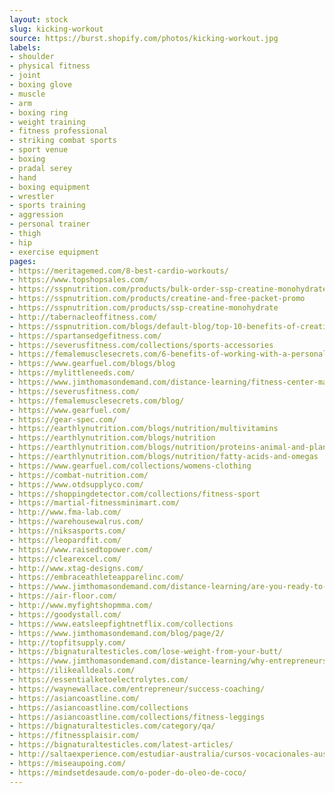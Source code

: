 ```yaml
---
layout: stock
slug: kicking-workout
source: https://burst.shopify.com/photos/kicking-workout.jpg
labels:
- shoulder
- physical fitness
- joint
- boxing glove
- muscle
- arm
- boxing ring
- weight training
- fitness professional
- striking combat sports
- sport venue
- boxing
- pradal serey
- hand
- boxing equipment
- wrestler
- sports training
- aggression
- personal trainer
- thigh
- hip
- exercise equipment
pages:
- https://meritagemed.com/8-best-cardio-workouts/
- https://www.topshopsales.com/
- https://sspnutrition.com/products/bulk-order-ssp-creatine-monohydrate-100-pharmaceutical-grade-12-canisters-600-servings
- https://sspnutrition.com/products/creatine-and-free-packet-promo
- https://sspnutrition.com/products/ssp-creatine-monohydrate
- http://tabernacleoffitness.com/
- https://sspnutrition.com/blogs/default-blog/top-10-benefits-of-creatine-monohydrate
- https://spartansedgefitness.com/
- https://severusfitness.com/collections/sports-accessories
- https://femalemusclesecrets.com/6-benefits-of-working-with-a-personal-trainer/
- https://www.gearfuel.com/blogs/blog
- https://mylittleneeds.com/
- https://www.jimthomasondemand.com/distance-learning/fitness-center-marketing-upgrade-your-class-descriptions/
- https://severusfitness.com/
- https://femalemusclesecrets.com/blog/
- https://www.gearfuel.com/
- https://gear-spec.com/
- https://earthlynutrition.com/blogs/nutrition/multivitamins
- https://earthlynutrition.com/blogs/nutrition
- https://earthlynutrition.com/blogs/nutrition/proteins-animal-and-plant-based
- https://earthlynutrition.com/blogs/nutrition/fatty-acids-and-omegas
- https://www.gearfuel.com/collections/womens-clothing
- https://combat-nutrition.com/
- https://www.otdsupplyco.com/
- https://shoppingdetector.com/collections/fitness-sport
- https://martial-fitnessminimart.com/
- http://www.fma-lab.com/
- https://warehousewalrus.com/
- https://niksasports.com/
- https://leopardfit.com/
- https://www.raisedtopower.com/
- https://clearexcel.com/
- http://www.xtag-designs.com/
- https://embraceathleteapparelinc.com/
- https://www.jimthomasondemand.com/distance-learning/are-you-ready-to-open-your-own-gym/
- https://air-floor.com/
- http://www.myfightshopmma.com/
- https://goodystall.com/
- https://www.eatsleepfightnetflix.com/collections
- https://www.jimthomasondemand.com/blog/page/2/
- http://topfitsupply.com/
- https://bignaturaltesticles.com/lose-weight-from-your-butt/
- https://www.jimthomasondemand.com/distance-learning/why-entrepreneurs-should-open-a-fitness-business/
- https://ilikealldeals.com/
- https://essentialketoelectrolytes.com/
- https://waynewallace.com/entrepreneur/success-coaching/
- https://asiancoastline.com/
- https://asiancoastline.com/collections
- https://asiancoastline.com/collections/fitness-leggings
- https://bignaturaltesticles.com/category/qa/
- https://fitnessplaisir.com/
- https://bignaturaltesticles.com/latest-articles/
- http://saltaexperience.com/estudiar-australia/cursos-vocacionales-australia/
- https://miseaupoing.com/
- https://mindsetdesaude.com/o-poder-do-oleo-de-coco/
---
```

